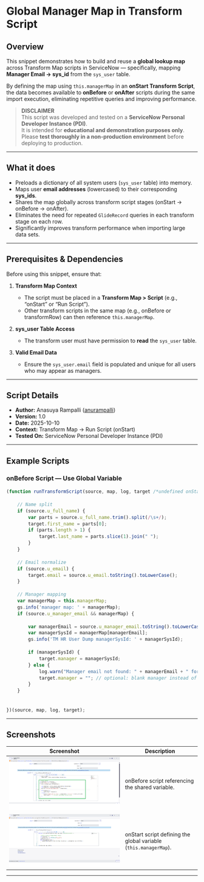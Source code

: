 # Global Manager Map in Transform Script

## Overview

This snippet demonstrates how to build and reuse a **global lookup map** across Transform Map scripts in ServiceNow — specifically, mapping **Manager Email → sys_id** from the `sys_user` table.

By defining the map using `this.managerMap` in an **onStart Transform Script**, the data becomes available to **onBefore** or **onAfter** scripts during the same import execution, eliminating repetitive queries and improving performance.

> **DISCLAIMER**  
> This script was developed and tested on a **ServiceNow Personal Developer Instance (PDI)**.  
> It is intended for **educational and demonstration purposes only**.  
> Please **test thoroughly in a non-production environment** before deploying to production.

---

## What it does

- Preloads a dictionary of all system users (`sys_user` table) into memory.
- Maps user **email addresses** (lowercased) to their corresponding **sys_ids**.
- Shares the map globally across transform script stages (onStart → onBefore → onAfter).
- Eliminates the need for repeated `GlideRecord` queries in each transform stage on each row.
- Significantly improves transform performance when importing large data sets.

---

## Prerequisites & Dependencies

Before using this snippet, ensure that:

1. **Transform Map Context**

   - The script must be placed in a **Transform Map > Script** (e.g., “onStart” or “Run Script”).
   - Other transform scripts in the same map (e.g., onBefore or transformRow) can then reference `this.managerMap`.

2. **sys_user Table Access**

   - The transform user must have permission to **read** the `sys_user` table.

3. **Valid Email Data**
   - Ensure the `sys_user.email` field is populated and unique for all users who may appear as managers.

---

## Script Details

- **Author:** Anasuya Rampalli ([anurampalli](https://github.com/anurampalli))
- **Version:** 1.0
- **Date:** 2025-10-10
- **Context:** Transform Map → Run Script (onStart)
- **Tested On:** ServiceNow Personal Developer Instance (PDI)

---

## Example Scripts

### onBefore Script — Use Global Variable

```javascript
(function runTransformScript(source, map, log, target /*undefined onStart*/ ) {

    // Name split
    if (source.u_full_name) {
        var parts = source.u_full_name.trim().split(/\s+/);
        target.first_name = parts[0];
        if (parts.length > 1) {
            target.last_name = parts.slice(1).join(" ");
        }
    }

    // Email normalize
    if (source.u_email) {
        target.email = source.u_email.toString().toLowerCase();
    }

    // Manager mapping
    var managerMap = this.managerMap;
    gs.info('manager map: ' + managerMap);
    if (source.u_manager_email && managerMap) {

        var managerEmail = source.u_manager_email.toString().toLowerCase();
        var managerSysId = managerMap[managerEmail];
        gs.info('TM HR User Dump managerSysId: ' + managerSysId);

        if (managerSysId) {
            target.manager = managerSysId;
        } else {
            log.warn("Manager email not found: " + managerEmail + " for user " + source.u_full_name);
            target.manager = ""; // optional: blank manager instead of error
        }
    }


})(source, map, log, target);
```

---

## Screenshots

| Screenshot                                                                                                | Description                                                      |
| --------------------------------------------------------------------------------------------------------- | ---------------------------------------------------------------- |
| ![UsingGlobalManagerMapInOnBeforeScriptScreenshot](./UsingGlobalManagerMapInOnBeforeScriptScreenshot.png) | onBefore script referencing the shared variable.                 |
| ![OnstartScriptScreenshot](./OnstartScriptScreenshot.png)                                                 | onStart script defining the global variable (`this.managerMap`). |


---

```

```

